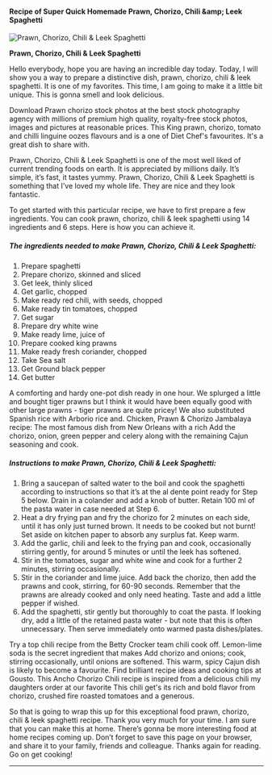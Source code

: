             

#### Recipe of Super Quick Homemade Prawn, Chorizo, Chili &amp;amp; Leek Spaghetti

![Prawn, Chorizo, Chili &amp; Leek Spaghetti](https://img-global.cpcdn.com/recipes/5035c6eef0258f1b/751x532cq70/prawn-chorizo-chili-leek-spaghetti-recipe-main-photo.jpg)

**Prawn, Chorizo, Chili &amp; Leek Spaghetti**

Hello everybody, hope you are having an incredible day today. Today, I will show you a way to prepare a distinctive dish, prawn, chorizo, chili & leek spaghetti. It is one of my favorites. This time, I am going to make it a little bit unique. This is gonna smell and look delicious.

Download Prawn chorizo stock photos at the best stock photography agency with millions of premium high quality, royalty-free stock photos, images and pictures at reasonable prices. This King prawn, chorizo, tomato and chilli linguine oozes flavours and is a one of Diet Chef's favourites. It's a great dish to share with.

Prawn, Chorizo, Chili & Leek Spaghetti is one of the most well liked of current trending foods on earth. It is appreciated by millions daily. It’s simple, it’s fast, it tastes yummy. Prawn, Chorizo, Chili & Leek Spaghetti is something that I’ve loved my whole life. They are nice and they look fantastic.

To get started with this particular recipe, we have to first prepare a few ingredients. You can cook prawn, chorizo, chili & leek spaghetti using 14 ingredients and 6 steps. Here is how you can achieve it.

##### The ingredients needed to make Prawn, Chorizo, Chili & Leek Spaghetti:

1.  Prepare spaghetti
2.  Prepare chorizo, skinned and sliced
3.  Get leek, thinly sliced
4.  Get garlic, chopped
5.  Make ready red chili, with seeds, chopped
6.  Make ready tin tomatoes, chopped
7.  Get sugar
8.  Prepare dry white wine
9.  Make ready lime, juice of
10.  Prepare cooked king prawns
11.  Make ready fresh coriander, chopped
12.  Take Sea salt
13.  Get Ground black pepper
14.  Get butter

A comforting and hardy one-pot dish ready in one hour. We splurged a little and bought tiger prawns but I think it would have been equally good with other large prawns - tiger prawns are quite pricey! We also substituted Spanish rice with Arborio rice and. Chicken, Prawn & Chorizo Jambalaya recipe: The most famous dish from New Orleans with a rich Add the chorizo, onion, green pepper and celery along with the remaining Cajun seasoning and cook.

##### Instructions to make Prawn, Chorizo, Chili & Leek Spaghetti:

1.  Bring a saucepan of salted water to the boil and cook the spaghetti according to instructions so that it’s at the al dente point ready for Step 5 below. Drain in a colander and add a knob of butter. Retain 100 ml of the pasta water in case needed at Step 6.
2.  Heat a dry frying pan and fry the chorizo for 2 minutes on each side, until it has only just turned brown. It needs to be cooked but not burnt! Set aside on kitchen paper to absorb any surplus fat. Keep warm.
3.  Add the garlic, chili and leek to the frying pan and cook, occasionally stirring gently, for around 5 minutes or until the leek has softened.
4.  Stir in the tomatoes, sugar and white wine and cook for a further 2 minutes, stirring occasionally.
5.  Stir in the coriander and lime juice. Add back the chorizo, then add the prawns and cook, stirring, for 60-90 seconds. Remember that the prawns are already cooked and only need heating. Taste and add a little pepper if wished.
6.  Add the spaghetti, stir gently but thoroughly to coat the pasta. If looking dry, add a little of the retained pasta water - but note that this is often unnecessary. Then serve immediately onto warmed pasta dishes/plates.

Try a top chili recipe from the Betty Crocker team chili cook off. Lemon-lime soda is the secret ingredient that makes Add chorizo and onions; cook, stirring occasionally, until onions are softened. This warm, spicy Cajun dish is likely to become a favourite. Find brilliant recipe ideas and cooking tips at Gousto. This Ancho Chorizo Chili recipe is inspired from a delicious chili my daughters order at our favorite This chili get's its rich and bold flavor from chorizo, crushed fire roasted tomatoes and a generous.

So that is going to wrap this up for this exceptional food prawn, chorizo, chili & leek spaghetti recipe. Thank you very much for your time. I am sure that you can make this at home. There’s gonna be more interesting food at home recipes coming up. Don’t forget to save this page on your browser, and share it to your family, friends and colleague. Thanks again for reading. Go on get cooking!

* * *